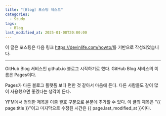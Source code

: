 ```yaml
---
title: "[Blog] 포스팅 테스트"
categories:
  - Study
tags:
  - Blog
last_modified_at: 2025-01-08T20:00:00
---
```


이 글은 포스팅은 다음 링크 <https://devinlife.com/howto/>를 기반으로 작성되었습니다.

---

GitHub Blog 서비스인 github.io 블로그 시작하기로 했다.
GitHub Blog 서비스의 이름은 Pages이다.

Pages가 다른 블로그 플랫폼 보다 편한 것 같아서 마음에 든다.
다른 사람들도 같이 많이 사용했으면 좋겠다는 생각이 든다.

YFM에서 정의한 제목을 이중 괄호 구문으로 본문에 추가할 수 있다.
이 글의 제목은 "{{ page.title }}"이고
마지막으로 수정된 시간은 {{ page.last_modified_at }}이다.
